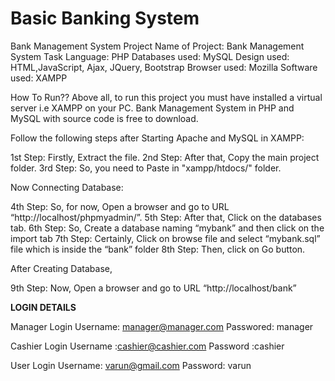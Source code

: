 # Basic Banking System
Bank Management System Project
Name of Project:       Bank Management System Task
Language:              PHP
Databases used:        MySQL
Design used:           HTML,JavaScript, Ajax, JQuery, Bootstrap
Browser used:          Mozilla
Software used:         XAMPP

How To Run??
Above all, to run this project you must have installed a virtual server i.e XAMPP on your PC. Bank Management System in PHP and MySQL with source code is free to download.

Follow the following steps after Starting Apache and MySQL in XAMPP:

1st Step: Firstly, Extract the file.
2nd Step: After that, Copy the main project folder.
3rd Step: So, you need to Paste in "xampp/htdocs/" folder.

Now Connecting Database:

4th Step: So, for now, Open a browser and go to URL “http://localhost/phpmyadmin/”.
5th Step: After that, Click on the databases tab.
6th Step: So, Create a database naming “mybank” and then click on the import tab
7th Step: Certainly, Click on browse file and select “mybank.sql” file which is inside the “bank” folder
8th Step: Then, click on Go button.

After Creating Database,

9th Step: Now, Open a browser and go to URL “http://localhost/bank”

**LOGIN DETAILS**

Manager Login
Username: manager@manager.com
Passwored: manager

Cashier Login
Username :cashier@cashier.com
Password :cashier

User Login
Username: varun@gmail.com
Password: varun
